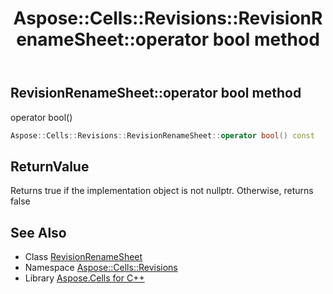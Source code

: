 ﻿---
title: Aspose::Cells::Revisions::RevisionRenameSheet::operator bool method
linktitle: operator bool
second_title: Aspose.Cells for C++ API Reference
description: 'Aspose::Cells::Revisions::RevisionRenameSheet::operator bool method. operator bool() in C++.'
type: docs
weight: 400
url: /cpp/aspose.cells.revisions/revisionrenamesheet/operator_bool/
---
## RevisionRenameSheet::operator bool method


operator bool()

```cpp
Aspose::Cells::Revisions::RevisionRenameSheet::operator bool() const
```


## ReturnValue

Returns true if the implementation object is not nullptr. Otherwise, returns false

## See Also

* Class [RevisionRenameSheet](../)
* Namespace [Aspose::Cells::Revisions](../../)
* Library [Aspose.Cells for C++](../../../)
